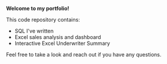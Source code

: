 **Welcome to my portfolio!**

This code repository contains:
 - SQL I've written
 - Excel sales analysis and dashboard
 - Interactive Excel Underwriter Summary

Feel free to take a look and reach out if you have any questions.
